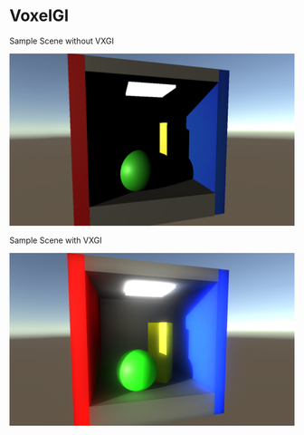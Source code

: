 # VoxelGI

Sample Scene without VXGI

![NoVXGI](\Img\NoVXGI.png)

Sample Scene with VXGI

![VXGI](\Img\VXGI.png)